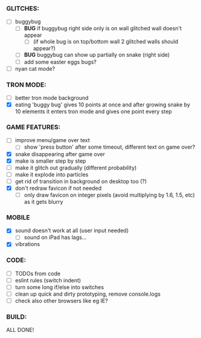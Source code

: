 ### GLITCHES:

- [ ] buggybug
  - [ ] **BUG** if buggybug right side only is on wall glitched wall doesn't appear
      - [ ] (if whole bug is on top/bottom wall 2 glitched walls should appear?)
  - [ ] **BUG** buggybug can show up partially on snake (right side)
  - [ ] add some easter eggs bugs?

- [ ] nyan cat mode?

### TRON MODE:

- [ ] better tron mode background
- [x] eating 'buggy bug' gives 10 points at once and after growing snake by 10 elements it enters tron mode and gives one point every step

### GAME FEATURES:

- [ ] improve menu/game over text
  - [ ] show 'press button' after some timeout, different text on game over?
- [x] snake disappearing after game over
 - [x] make is smaller step by step
 - [ ] make it glitch out gradually (different probability)
 - [ ] make it explode into particles
- [ ] get rid of transition in background on desktop too (?)
- [x] don't redraw favicon if not needed
  - [ ] only draw favicon on integer pixels (avoid multiplying by 1.6, 1.5, etc) as it gets blurry

### MOBILE

- [x] sound doesn't work at all (user input needed)
  - [ ] sound on iPad has lags...
- [x] vibrations

### CODE:

- [ ] TODOs from code
- [ ] eslint rules (switch indent)
- [ ] turn some long if/else into switches
- [ ] clean up quick and dirty prototyping, remove console.logs
- [ ] check also other browsers like eg IE?

### BUILD:

ALL DONE!

